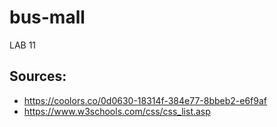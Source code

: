 # bus-mall
LAB 11

## Sources:
- https://coolors.co/0d0630-18314f-384e77-8bbeb2-e6f9af
- https://www.w3schools.com/css/css_list.asp